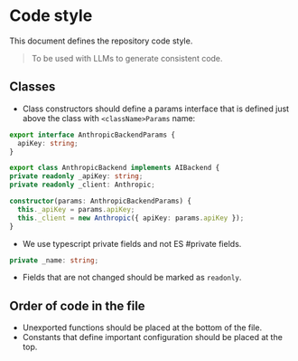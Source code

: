 # Code style

This document defines the repository code style.

> To be used with LLMs to generate consistent code.

## Classes

- Class constructors should define a params interface that is defined just above the class with `<className>Params` name:

```ts
export interface AnthropicBackendParams {
  apiKey: string;
}

export class AnthropicBackend implements AIBackend {
private readonly _apiKey: string;
private readonly _client: Anthropic;

constructor(params: AnthropicBackendParams) {
  this._apiKey = params.apiKey;
  this._client = new Anthropic({ apiKey: params.apiKey });
}
```

- We use typescript private fields and not ES #private fields.

```ts
private _name: string;
```

- Fields that are not changed should be marked as `readonly`.

## Order of code in the file

- Unexported functions should be placed at the bottom of the file.
- Constants that define important configuration should be placed at the top.

